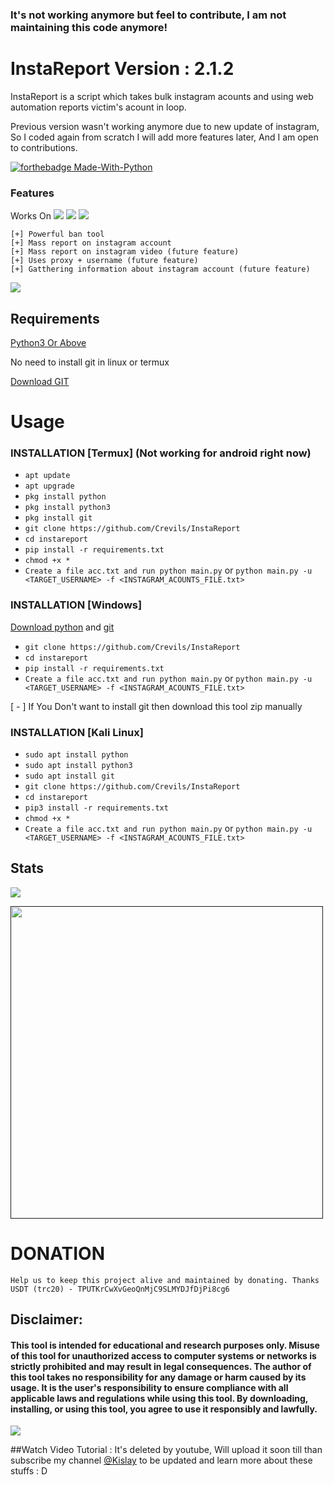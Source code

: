 ### It's not working anymore but feel to contribute, I am not maintaining this code anymore!

# InstaReport Version : 2.1.2
InstaReport is a script which takes bulk instagram acounts and using web automation reports victim's acount in loop.

Previous version wasn't working anymore due to new update of instagram, So I coded again from scratch I will add more features later, And I am open to contributions. 

[![forthebadge Made-With-Python](http://ForTheBadge.com/images/badges/made-with-python.svg)](https://www.python.org/)

### Features 
Works On
<a href="https://t.me/hackerExploits"><img src="https://img.shields.io/badge/Android-3DDC84?style=for-the-badge&logo=android&logoColor=white"></a>
<a href="https://t.me/hackerExploits"><img src="https://img.shields.io/badge/Windows-0078D6?style=for-the-badge&logo=windows&logoColor=white"></a>
<a href="https://t.me/hackerExploits"><img src="https://img.shields.io/badge/-kali%20linux-lightgrey"></a>
```
[+] Powerful ban tool 
[+] Mass report on instagram account
[+] Mass report on instagram video (future feature)
[+] Uses proxy + username (future feature)
[+] Gatthering information about instagram account (future feature)

```


<a href="https://t.me/hackerExploits"><img src="https://img.shields.io/badge/Telegram-2CA5E0?style=for-the-badge&logo=telegram&logoColor=white"></a>

## Requirements
[Python3 Or Above](https://www.python.org/downloads/)

No need to install git in linux or termux

[Download GIT](https://git-scm.com/downloads)

# Usage 

### INSTALLATION [Termux] (Not working for android right now) 

* `apt update`
* `apt upgrade`
* `pkg install python`
* `pkg install python3`
* `pkg install git`
* `git clone https://github.com/Crevils/InstaReport`
* `cd instareport`
* `pip install -r requirements.txt`
* `chmod +x *`
* `Create a file acc.txt and run python main.py` or `python main.py -u <TARGET_USERNAME> -f <INSTAGRAM_ACOUNTS_FILE.txt>`

### INSTALLATION [Windows]
[Download python](https://www.python.org/downloads/) and [git](https://git-scm.com/downloads)

* `git clone https://github.com/Crevils/InstaReport`
* `cd instareport`
* `pip install -r requirements.txt`
* `Create a file acc.txt and run python main.py` or `python main.py -u <TARGET_USERNAME> -f <INSTAGRAM_ACOUNTS_FILE.txt>`

[ - ] If You Don't want to install git then download this tool zip manually

### INSTALLATION [Kali Linux]

* `sudo apt install python`
* `sudo apt install python3`
* `sudo apt install git`
* `git clone https://github.com/Crevils/InstaReport`
* `cd instareport`
* `pip3 install -r requirements.txt`
* `chmod +x *`
* `Create a file acc.txt and run python main.py` or `python main.py -u <TARGET_USERNAME> -f <INSTAGRAM_ACOUNTS_FILE.txt>`

## Stats
<a href="https://github.com/Crevils/InstaReport"><img src="https://github-readme-stats.vercel.app/api?username=crevils&theme=blue-green"></a>

<p align="left">
  <a href="">
    <img src="/assets/instareport.gif" width="500px" style="display: inline-block;">
  </a>
</p>

# DONATION
```
Help us to keep this project alive and maintained by donating. Thanks
USDT (trc20) - TPUTKrCwXvGeoQnMjC9SLMYDJfDjPi8cg6
```

## Disclaimer:
#### This tool is intended for educational and research purposes only. Misuse of this tool for unauthorized access to computer systems or networks is strictly prohibited and may result in legal consequences. The author of this tool takes no responsibility for any damage or harm caused by its usage. It is the user's responsibility to ensure compliance with all applicable laws and regulations while using this tool. By downloading, installing, or using this tool, you agree to use it responsibly and lawfully.


<a href="https://t.me/hackerExploits"><img src="https://img.shields.io/badge/Telegram-2CA5E0?style=for-the-badge&logo=telegram&logoColor=white"></a>

##Watch Video Tutorial : It's deleted by youtube, Will upload it soon till than subscribe my channel <a href="https://www.youtube.com/@kislayofficial">@Kislay</a> to be updated and learn more about these stuffs : D
